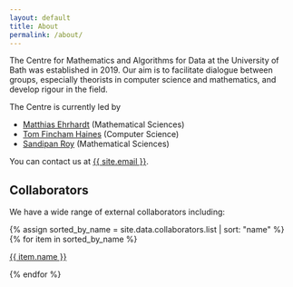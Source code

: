 ```yaml
---
layout: default
title: About
permalink: /about/
---
```


The Centre for Mathematics and Algorithms for Data at the University of Bath was established in 2019. Our aim is to facilitate dialogue between groups, especially theorists in computer science and mathematics, and develop rigour in the field. 

The Centre is currently led by

- [Matthias Ehrhardt](https://mehrhardt.github.io/) (Mathematical Sciences)
- [Tom Fincham Haines](https://researchportal.bath.ac.uk/en/persons/tom-fincham-haines) (Computer Science)
- [Sandipan Roy](https://roysandipan.github.io/) (Mathematical Sciences)

You can contact us at    <a href="mailto:{{ site.email }}">{{ site.email }}</a>.


## Collaborators

We have a wide range of external collaborators including:

<div class="row no-gutters pt-2"><!-- no-gutters mx-auto">-->
{% assign sorted_by_name = site.data.collaborators.list | sort: "name" %}
{% for item in sorted_by_name %}
<div class="mb-1 pl-2 pr-2 mx-auto mx-sm-left col-xs-auto">
	<p><a class="btn btn-secondary" role="button" href="{{ item.url }}">{{ item.name }}</a></p>
</div>
{% endfor %}
</div>